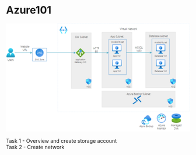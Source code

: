 # Azure101  

![Azure101](AzureCore101-Session0.png)

Task 1 - Overview and create storage account  
Task 2 - Create network
